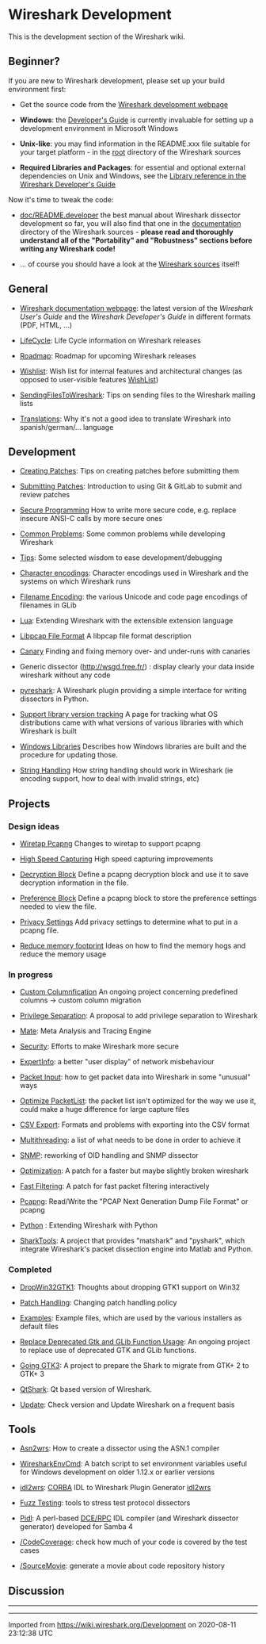 # Wireshark Development

This is the development section of the Wireshark wiki.

## Beginner?

If you are new to Wireshark development, please set up your build environment first:

  - Get the source code from the [Wireshark development webpage](http://www.wireshark.org/develop.html)

  - **Windows**: the [Developer's Guide](http://www.wireshark.org/docs/wsdg_html_chunked/ChSetupWin32.html) is currently invaluable for setting up a development environment in Microsoft Windows

  - **Unix-like**: you may find information in the README.xxx file suitable for your target platform - in the [root](https://gitlab.com/wireshark/wireshark/-/tree/master) directory of the Wireshark sources

  - **Required Libraries and Packages**: for essential and optional external dependencies on Unix and Windows, see the [Library reference in the Wireshark Developer's Guide](https://www.wireshark.org/docs/wsdg_html_chunked/ChapterLibraries.html)

Now it's time to tweak the code:

  - [doc/README.developer](https://gitlab.com/wireshark/wireshark/-/raw/master/doc/README.developer) the best manual about Wireshark dissector development so far, you will also find that one in the [documentation](https://gitlab.com/wireshark/wireshark/-/tree/master/doc) directory of the Wireshark sources - **please read and thoroughly understand all of the "Portability" and "Robustness" sections before writing any Wireshark code\!**

  - ... of course you should have a look at the [Wireshark sources](https://gitlab.com/wireshark/wireshark/-/tree/master) itself!

## General

  - [Wireshark documentation webpage](http://www.wireshark.org/docs/): the latest version of the *Wireshark User's Guide* and the *Wireshark Developer's Guide* in different formats (PDF, HTML, ...)

  - [LifeCycle](/Development/LifeCycle): Life Cycle information on Wireshark releases

  - [Roadmap](/Development/Roadmap): Roadmap for upcoming Wireshark releases

  - [Wishlist](/Development/Wishlist): Wish list for internal features and architectural changes (as opposed to user-visible features [WishList](/WishList))

  - [SendingFilesToWireshark](/SendingFilesToWireshark): Tips on sending files to the Wireshark mailing lists

  - [Translations](/Development/Translations): Why it's not a good idea to translate Wireshark into spanish/german/... language

## Development

  - [Creating Patches](/CreatingPatches): Tips on creating patches before submitting them

  - [Submitting Patches](/Development/SubmittingPatches): Introduction to using Git & GitLab to submit and review patches

  - [Secure Programming](/Development/SecureProgramming) How to write more secure code, e.g. replace insecure ANSI-C calls by more secure ones

  - [Common Problems](/Development/CommonProblems): Some common problems while developing Wireshark

  - [Tips](/Development/Tips): Some selected wisdom to ease development/debugging

  - [Character encodings](/Development/Character-encodings): Character encodings used in Wireshark and the systems on which Wireshark runs

  - [Filename Encoding](/Development/FilenameEncoding): the various Unicode and code page encodings of filenames in GLib

  - [Lua](/Lua): Extending Wireshark with the extensible extension language

  - [Libpcap File Format](/Development/LibpcapFileFormat) A libpcap file format description

  - [Canary](/Development/Canary) Finding and fixing memory over- and under-runs with canaries

  - Generic dissector (<http://wsgd.free.fr/>) : display clearly your data inside wireshark without any code

  - [pyreshark](https://github.com/ashdnazg/pyreshark): A Wireshark plugin providing a simple interface for writing dissectors in Python.

  - [Support library version tracking](/Development/Support_library_version_tracking) A page for tracking what OS distributions came with what versions of various libraries with which Wireshark is built

  - [Windows Libraries](/Development/WindowsLibs) Describes how Windows libraries are built and the procedure for updating those.

  - [String Handling](/Development/StringHandling) How string handling should work in Wireshark (ie encoding support, how to deal with invalid strings, etc)

## Projects

### Design ideas

  - [Wiretap Pcapng](/WiretapPcapng) Changes to wiretap to support pcapng

  - [High Speed Capturing](/HighSpeedCapturing) High speed capturing improvements

  - [Decryption Block](/DecryptionBlock) Define a pcapng decryption block and use it to save decryption information in the file.

  - [Preference Block](/PrefBlock) Define a pcapng block to store the preference settings needed to view the file.

  - [Privacy Settings](/PrivacySettings) Add privacy settings to determine what to put in a pcapng file.

  - [Reduce memory footprint](/Reduce-memory-footprint) Ideas on how to find the memory hogs and reduce the memory usage

### In progress

  - [Custom Columnfication](/Development/CustomColumnfication) An ongoing project concerning predefined columns -\> custom column migration

  - [Privilege Separation](/Development/PrivilegeSeparation): A proposal to add privilege separation to Wireshark

  - [Mate](/Mate): Meta Analysis and Tracing Engine

  - [Security](/Development/Security): Efforts to make Wireshark more secure

  - [ExpertInfo](/Development/ExpertInfo): a better "user display" of network misbehaviour

  - [Packet Input](/Development/PacketInput): how to get packet data into Wireshark in some "unusual" ways

  - [Optimize PacketList](/Development/OptimizePacketList): the packet list isn't optimized for the way we use it, could make a huge difference for large capture files

  - [CSV Export](/Development/CSVExport): Formats and problems with exporting into the CSV format

  - [Multithreading](/Development/multithreading): a list of what needs to be done in order to achieve it

  - [SNMP](/Development/SNMP): reworking of OID handling and SNMP dissector

  - [Optimization](/Development/Optimization): A patch for a faster but maybe slightly broken wireshark

  - [Fast Filtering](/Development/FastFiltering): A patch for fast packet filtering interactively

  - [Pcapng](/Development/PcapNg): Read/Write the "PCAP Next Generation Dump File Format" or pcapng

  - [Python](/Python) : Extending Wireshark with Python

  - [SharkTools](/SharkTools): A project that provides "matshark" and "pyshark", which integrate Wireshark's packet dissection engine into Matlab and Python.

### Completed

  - [DropWin32GTK1](/Development/DropWin32GTK1): Thoughts about dropping GTK1 support on Win32

  - [Patch Handling](/Development/PatchHandling): Changing patch handling policy

  - [Examples](/Development/Examples): Example files, which are used by the various installers as default files

  - [Replace Deprecated Gtk and GLib Function Usage](/ReplaceDeprecatedGtkGLibFunctionUsage): An ongoing project to replace use of deprecated GTK and GLib functions.

  - [Going GTK3](/GoingGTK3): A project to prepare the Shark to migrate from GTK+ 2 to GTK+ 3

  - [QtShark](/Development/QtShark): Qt based version of Wireshark.

  - [Update](/Development/Update): Check version and Update Wireshark on a frequent basis

## Tools

  - [Asn2wrs](/Asn2wrs): How to create a dissector using the ASN.1 compiler

  - [WiresharkEnvCmd](/Development/WiresharkEnvCmd): A batch script to set environment variables useful for Windows development on older 1.12.x or earlier versions

  - [idl2wrs](/idl2wrs): [CORBA](/CORBA) IDL to Wireshark Plugin Generator [idl2wrs](http://www.wireshark.org/docs/man-pages/idl2wrs.html)

  - [Fuzz Testing](/FuzzTesting): tools to stress test protocol dissectors

  - [Pidl](/Pidl): A perl-based [DCE/RPC](/DCE/RPC) IDL compiler (and Wireshark dissector generator) developed for Samba 4

  - [/CodeCoverage](/Development/CodeCoverage): check how much of your code is covered by the test cases

  - [/SourceMovie](/Development/SourceMovie): generate a movie about code repository history

## Discussion

-----

---

Imported from https://wiki.wireshark.org/Development on 2020-08-11 23:12:38 UTC
